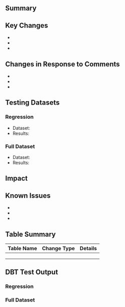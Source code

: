 ## Summary
<!-- Provide a concise summary of what this PR accomplishes and why it's needed -->

## Key Changes
<!-- List the main changes/additions implemented in this PR -->
- 
- 
- 

## Changes in Response to Comments
<!-- Detail any modifications made based on previous review feedback -->
- 
- 
- 

## Testing Datasets

### Regression
<!-- Describe regression testing datasets used and results -->
- Dataset: 
- Results:

### Full Dataset
<!-- Describe full CDM testing datasets used and results -->
- Dataset:
- Results:

## Impact
<!-- Explain the impact of these changes on the overall system, performance, etc. -->

## Known Issues
<!-- List any known issues, limitations, or future work items related to this PR -->
- 
- 
- 

## Table Summary
<!-- Provide a summary of any table changes (additions, modifications, removals) -->
| Table Name | Change Type | Details |
|------------|-------------|---------|
|            |             |         |
|            |             |         |
|            |             |         |

## DBT Test Output
<!-- Paste your DBT test output here -->

### Regression

### Full Dataset